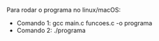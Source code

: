 Para rodar o programa no linux/macOS:
- Comando 1: gcc main.c funcoes.c -o programa
- Comando 2: ./programa